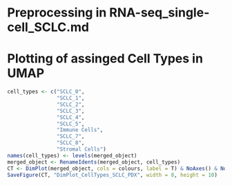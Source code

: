 # Preprocessing in RNA-seq_single-cell_SCLC.md
# Plotting of assinged Cell Types in UMAP
```R
cell_types <- c("SCLC_0", 
                "SCLC_1", 
                "SCLC_2",
                "SCLC_3",
                "SCLC_4",
                "SCLC_5",
                "Immune Cells",
                "SCLC_7",
                "SCLC_8",
                "Stromal Cells")
names(cell_types) <- levels(merged_object)
merged_object <- RenameIdents(merged_object, cell_types)
CT <- DimPlot(merged_object, cols = colours, label = T) & NoAxes() & NoLegend()
SaveFigure(CT, "DimPlot_CellTypes_SCLC_PDX", width = 8, height = 10)
```

